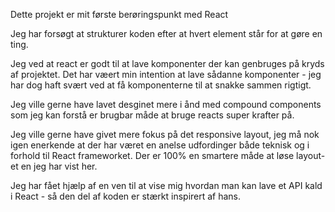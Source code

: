 Dette projekt er mit første berøringspunkt med React

Jeg har forsøgt at strukturer koden efter at hvert element står for at gøre en ting. 

Jeg ved at react er godt til at lave komponenter der kan genbruges på kryds af projektet. Det har væert min intention at lave sådanne komponenter - jeg har dog haft svært ved at få komponenterne til at snakke sammen rigtigt. 

Jeg ville gerne have lavet desginet mere i ånd med compound components som jeg kan forstå er brugbar måde at bruge reacts super krafter på. 

Jeg ville gerne have givet mere fokus på det responsive layout, jeg må nok igen enerkende at der har været en anelse udfordinger både teknisk og i forhold til React frameworket. 
Der er 100% en smartere måde at løse layout-et en jeg har vist her.

Jeg har fået hjælp af en ven til at vise mig hvordan man kan lave et API kald i  React - så den del af koden er stærkt inspirert af hans. 